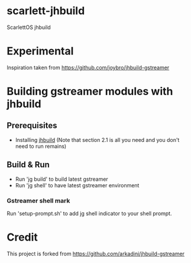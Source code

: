 # scarlett-jhbuild
ScarlettOS jhbuild


# Experimental
Inspiration taken from https://github.com/joybro/jhbuild-gstreamer


# Building gstreamer modules with jhbuild

## Prerequisites

- Installing [jhbuild](https://developer.gnome.org/jhbuild/stable/getting-started.html.en#getting-started-install) (Note that section 2.1 is all you need and you don't need to run remains)

## Build & Run

- Run 'jg build' to build latest gstreamer
- Run 'jg shell' to have latest gstreamer environment

### Gstreamer shell mark

Run 'setup-prompt.sh' to add jg shell indicator to your shell prompt.

# Credit

This project is forked from https://github.com/arkadini/jhbuild-gstreamer
